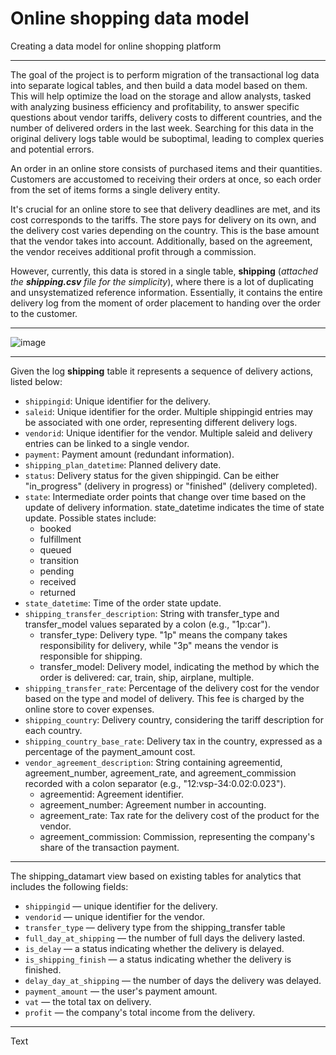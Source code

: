 # Online shopping data model
Creating a data model for online shopping platform

---

The goal of the project is to perform migration of the transactional log data into separate logical tables, and then build a data model based on them. This will help optimize the load on the storage and allow analysts, tasked with analyzing business efficiency and profitability, to answer specific questions about vendor tariffs, delivery costs to different countries, and the number of delivered orders in the last week. Searching for this data in the original delivery logs table would be suboptimal, leading to complex queries and potential errors.

An order in an online store consists of purchased items and their quantities. Customers are accustomed to receiving their orders at once, so each order from the set of items forms a single delivery entity.

It's crucial for an online store to see that delivery deadlines are met, and its cost corresponds to the tariffs. The store pays for delivery on its own, and the delivery cost varies depending on the country. This is the base amount that the vendor takes into account. Additionally, based on the agreement, the vendor receives additional profit through a commission.

However, currently, this data is stored in a single table, **shipping** (_attached the **shipping.csv** file for the simplicity_), where there is a lot of duplicating and unsystematized reference information. Essentially, it contains the entire delivery log from the moment of order placement to handing over the order to the customer.

---

![image](https://github.com/alizadanadir/ecommerce-data-model/assets/81812348/3e32f50c-e5db-4946-953a-17310a071b12)

---

Given the log **shipping** table it represents a sequence of delivery actions, listed below:

+ ```shippingid```: Unique identifier for the delivery.
+ ```saleid```: Unique identifier for the order. Multiple shippingid entries may be associated with one order, representing different delivery logs.
+ ```vendorid```: Unique identifier for the vendor. Multiple saleid and delivery entries can be linked to a single vendor.
+ ```payment```: Payment amount (redundant information).
+ ```shipping_plan_datetime```: Planned delivery date.
+ ```status```: Delivery status for the given shippingid. Can be either "in_progress" (delivery in progress) or "finished" (delivery completed).
+ ```state```: Intermediate order points that change over time based on the update of delivery information. state_datetime indicates the time of state update. Possible states include:
    + booked
    + fulfillment
    + queued
    + transition
    + pending
    + received
    + returned
+ ```state_datetime```: Time of the order state update.
+ ```shipping_transfer_description```: String with transfer_type and transfer_model values separated by a colon (e.g., "1p:car").
    + transfer_type: Delivery type. "1p" means the company takes responsibility for delivery, while "3p" means the vendor is responsible for shipping.
    + transfer_model: Delivery model, indicating the method by which the order is delivered: car, train, ship, airplane, multiple.
+ ```shipping_transfer_rate```: Percentage of the delivery cost for the vendor based on the type and model of delivery. This fee is charged by the online store to cover expenses.
+ ```shipping_country```: Delivery country, considering the tariff description for each country.
+ ```shipping_country_base_rate```: Delivery tax in the country, expressed as a percentage of the payment_amount cost.
+ ```vendor_agreement_description```: String containing agreementid, agreement_number, agreement_rate, and agreement_commission recorded with a colon separator (e.g., "12:vsp-34:0.02:0.023").
    + agreementid: Agreement identifier.
    + agreement_number: Agreement number in accounting.
    + agreement_rate: Tax rate for the delivery cost of the product for the vendor.
    + agreement_commission: Commission, representing the company's share of the transaction payment.

 ---

The shipping_datamart view based on existing tables for analytics that includes the following fields:

* ```shippingid``` — unique identifier for the delivery.
* ```vendorid``` — unique identifier for the vendor.
* ```transfer_type``` — delivery type from the shipping_transfer table
* ```full_day_at_shipping``` — the number of full days the delivery lasted. 
* ```is_delay``` — a status indicating whether the delivery is delayed. 
* ```is_shipping_finish``` — a status indicating whether the delivery is finished. 
* ```delay_day_at_shipping``` — the number of days the delivery was delayed. 
* ```payment_amount``` — the user's payment amount.
* ```vat``` — the total tax on delivery. 
* ```profit``` — the company's total income from the delivery.

---

Text


 
